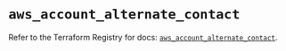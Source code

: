 # `aws_account_alternate_contact`

Refer to the Terraform Registry for docs: [`aws_account_alternate_contact`](https://registry.terraform.io/providers/hashicorp/aws/5.69.0/docs/resources/account_alternate_contact).
